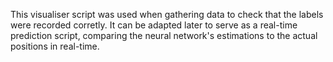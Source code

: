 This visualiser script was used when gathering data to check that the labels were recorded corretly. It can be adapted later to serve as a real-time prediction script, comparing the neural network's estimations to the actual positions in real-time.
